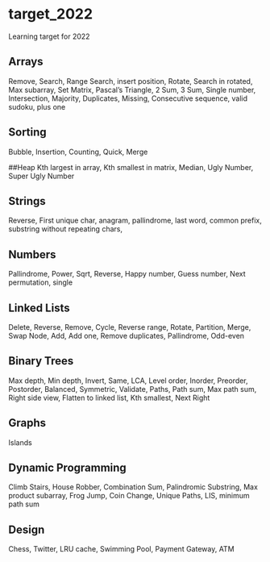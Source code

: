 # target_2022
Learning target for 2022


## Arrays
Remove, Search, Range Search, insert position, Rotate, Search in rotated, Max subarray, Set Matrix, Pascal’s Triangle, 2 Sum, 3 Sum, Single number, Intersection, Majority, Duplicates, Missing, Consecutive sequence, valid sudoku, plus one


## Sorting
Bubble, Insertion, Counting, Quick, Merge

##Heap
Kth largest in array, Kth smallest in matrix, Median, Ugly Number, Super Ugly Number


## Strings
Reverse, First unique char, anagram, pallindrome, last word, common prefix, substring without repeating chars,


## Numbers
Pallindrome, Power, Sqrt, Reverse, Happy number, Guess number, Next permutation, single

## Linked Lists
Delete, Reverse, Remove, Cycle, Reverse range, Rotate, Partition, Merge, Swap Node, Add, Add one, Remove duplicates, Pallindrome, Odd-even

## Binary Trees
Max depth, Min depth, Invert, Same, LCA, Level order, Inorder, Preorder, Postorder, Balanced, Symmetric, Validate, Paths, Path sum, Max path sum, Right side view, Flatten to linked list, Kth smallest, Next Right

## Graphs
Islands

## Dynamic Programming
Climb Stairs, House Robber, Combination Sum, Palindromic Substring, Max product subarray, Frog Jump, Coin Change, Unique Paths, LIS, minimum path sum

## Design
Chess, Twitter, LRU cache, Swimming Pool, Payment Gateway, ATM
